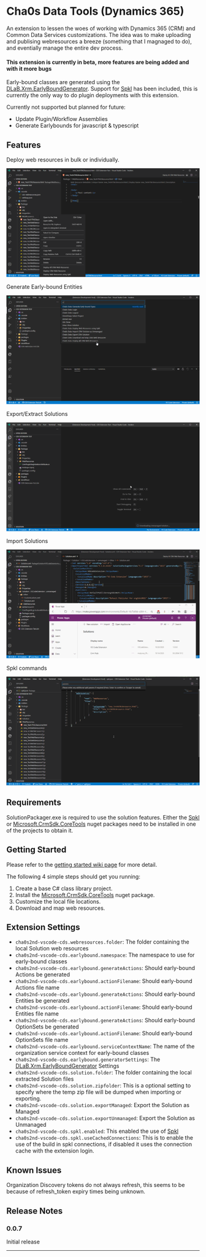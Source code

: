 # Cha0s Data Tools (Dynamics 365)

An extension to lessen the woes of working with Dynamics 365 (CRM) and Common Data Services customizations. The idea was to make uploading and publising webresources a breeze (something that I magnaged to do), and eventially manage the entire dev process.

#### This extension is currently in beta, more features are being added and with it more bugs

Early-bound classes are generated using the [DLaB.Xrm.EarlyBoundGenerator](https://github.com/daryllabar/DLaB.Xrm.XrmToolBoxTools/wiki/Early-Bound-Generator).
Support for [Spkl](https://github.com/scottdurow/SparkleXrm/wiki/spkl) has been included, this is currently the only way to do plugin deployments with this extension.

Currently not supported but planned for future:
* Update Plugin/Workflow Assemblies
* Generate Earlybounds for javascript & typescript

## Features

Deploy web resources in bulk or individually.

![deploy-webresources](media/samples/deploy-webresources.gif)

Generate Early-bound Entities

![earlybound](media/samples/earlybound.gif)

Export/Extract Solutions

![deploy-webresources](media/samples/export-solution.gif)

Import Solutions

![deploy-webresources](media/samples/import-solution.gif)

Spkl commands

![deploy-webresources](media/samples/spkl.gif)

## Requirements

SolutionPackager.exe is required to use the solution features.
Either the [Spkl](https://www.nuget.org/packages/spkl/) or [Microsoft.CrmSdk.CoreTools](https://www.nuget.org/packages/Microsoft.CrmSdk.CoreTools/) nuget packages need to be installed in one of the projects to obtain it.

## Getting Started

Please refer to the [getting started wiki page](https://github.com/Cha0s2nd/cha0s2nd-vscode-cds/wiki/Getting-Started) for more detail.

The following 4 simple steps should get you running:
1. Create a base C# class library project.
2. Install the [Microsoft.CrmSdk.CoreTools](https://www.nuget.org/packages/Microsoft.CrmSdk.CoreTools/) nuget package.
3. Customize the local file locations.
4. Download and map web resources.

## Extension Settings

* `cha0s2nd-vscode-cds.webresources.folder`: The folder containing the local Solution web resources
* `cha0s2nd-vscode-cds.earlybound.namespace`: The namespace to use for early-bound classes
* `cha0s2nd-vscode-cds.earlybound.generateActions`: Should early-bound Actions be generated
* `cha0s2nd-vscode-cds.earlybound.actionFilename`: Should early-bound Actions file name
* `cha0s2nd-vscode-cds.earlybound.generateActions`: Should early-bound Entities be generated
* `cha0s2nd-vscode-cds.earlybound.actionFilename`: Should early-bound Entities file name
* `cha0s2nd-vscode-cds.earlybound.generateActions`: Should early-bound OptionSets be generated
* `cha0s2nd-vscode-cds.earlybound.actionFilename`: Should early-bound OptionSets file name
* `cha0s2nd-vscode-cds.earlybound.serviceContextName`: The name of the organization service context for early-bound classes
* `cha0s2nd-vscode-cds.earlybound.generatorSettings`: The [DLaB.Xrm.EarlyBoundGenerator](https://github.com/daryllabar/DLaB.Xrm.XrmToolBoxTools/wiki/Early-Bound-Generator) Settings
* `cha0s2nd-vscode-cds.solution.folder`: The folder containing the local extracted Solution files
* `cha0s2nd-vscode-cds.solution.zipfolder`: This is a optional setting to specify where the temp zip file will be dumped when importing or exporting.
* `cha0s2nd-vscode-cds.solution.exportManaged`: Export the Solution as Managed
* `cha0s2nd-vscode-cds.solution.exportUnmanaged`: Export the Solution as Unmanaged
* `cha0s2nd-vscode-cds.spkl.enabled`: This enabled the use of [Spkl](https://github.com/scottdurow/SparkleXrm/wiki/spkl)
* `cha0s2nd-vscode-cds.spkl.useCachedConnections`: This is to enable the use of the build in spkl connections, if disabled it uses the connection cache with the extension login.

## Known Issues

Organization Discovery tokens do not always refresh, this seems to be because of refresh_token expiry times being unknown.

## Release Notes

### 0.0.7

Initial release

-----------------------------------------------------------------------------------------------------------